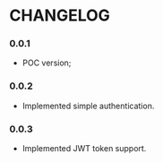 # CHANGELOG

### 0.0.1 
* POC version;

### 0.0.2
* Implemented simple authentication.

### 0.0.3 
* Implemented JWT token support.

